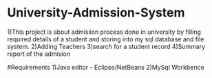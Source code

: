 # University-Admission-System
 1)This project is about admisiion process done in university by filling required details of a student and storing into my sql database and file system.
 2)Adding Teachers
 3)search for a student record
 4)Summary report of the admision
 
 #Requirements
 1)Java editor - Eclipse/NetBeans
 2)MySql Workbence


 
